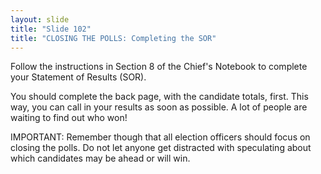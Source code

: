 ```yaml
---
layout: slide
title: "Slide 102"
title: "CLOSING THE POLLS: Completing the SOR"
---
```


Follow the instructions in Section 8 of the Chief's Notebook to complete your Statement of Results (SOR).

You should complete the back page, with the candidate totals, first. This way, you can call in your results as soon as possible. A lot of people are waiting to find out who won!

IMPORTANT: Remember though that all election officers should focus on closing the polls. Do not let anyone get distracted with speculating about which candidates may be ahead or will win.
